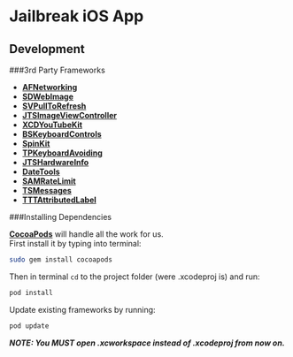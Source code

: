 Jailbreak iOS App
================

Development
------------------

###3rd Party Frameworks

- [**AFNetworking**](http://github.com/AFNetworking/AFNetworking)
- [**SDWebImage**](https://github.com/rs/SDWebImage)
- [**SVPullToRefresh**](https://github.com/samvermette/SVPullToRefresh)
- [**JTSImageViewController**](https://github.com/jaredsinclair/JTSImageViewController)
- [**XCDYouTubeKit**](https://github.com/0xced/XCDYouTubeKit)
- [**BSKeyboardControls**](https://github.com/simonbs/BSKeyboardControls)
- [**SpinKit**](https://github.com/raymondjavaxx/SpinKit-ObjC)
- [**TPKeyboardAvoiding**](https://github.com/michaeltyson/TPKeyboardAvoiding)
- [**JTSHardwareInfo**](https://github.com/jaredsinclair/JTSHardwareInfo)
- [**DateTools**](https://github.com/MatthewYork/DateTools)
- [**SAMRateLimit**](https://github.com/soffes/SAMRateLimit)
- [**TSMessages**](https://github.com/Shayanzadeh/TSMessages)
- [**TTTAttributedLabel**](https://github.com/TTTAttributedLabel/TTTAttributedLabel)

###Installing Dependencies

[**CocoaPods**](http://cocoapods.org/) will handle all the work for us.  
First install it by typing into terminal:

```bash
sudo gem install cocoapods
```

Then in terminal `cd` to the project folder (were .xcodeproj is) and run:

```bash
pod install
```

Update existing frameworks by running:

```bash
pod update
```
  
***NOTE: You MUST open .xcworkspace instead of .xcodeproj from now on.***